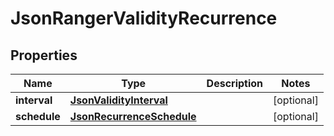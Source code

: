 
# JsonRangerValidityRecurrence

## Properties
Name | Type | Description | Notes
------------ | ------------- | ------------- | -------------
**interval** | [**JsonValidityInterval**](JsonValidityInterval.md) |  |  [optional]
**schedule** | [**JsonRecurrenceSchedule**](JsonRecurrenceSchedule.md) |  |  [optional]



